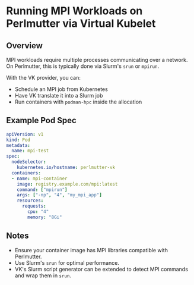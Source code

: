 # Running MPI Workloads on Perlmutter via Virtual Kubelet

## Overview
MPI workloads require multiple processes communicating over a network.  
On Perlmutter, this is typically done via Slurm's `srun` or `mpirun`.

With the VK provider, you can:
- Schedule an MPI job from Kubernetes
- Have VK translate it into a Slurm job
- Run containers with `podman-hpc` inside the allocation

## Example Pod Spec
```yaml
apiVersion: v1
kind: Pod
metadata:
  name: mpi-test
spec:
  nodeSelector:
    kubernetes.io/hostname: perlmutter-vk
  containers:
  - name: mpi-container
    image: registry.example.com/mpi:latest
    command: ["mpirun"]
    args: ["-np", "4", "my_mpi_app"]
    resources:
      requests:
        cpu: "4"
        memory: "8Gi"
```

## Notes
- Ensure your container image has MPI libraries compatible with Perlmutter.
- Use Slurm's `srun` for optimal performance.
- VK's Slurm script generator can be extended to detect MPI commands and wrap them in `srun`.
